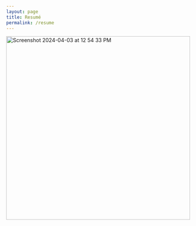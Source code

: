 ```yaml
---
layout: page
title: Resumé
permalink: /resume
---
```


<img width="495" alt="Screenshot 2024-04-03 at 12 54 33 PM" src="https://github.com/joshcode4/joshcode4.github.io/assets/160261781/829d89a4-0ba3-4be8-97a0-d6067976be5c">
